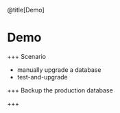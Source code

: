 @title[Demo]
# Demo

+++
Scenario
- manually upgrade a database
- test-and-upgrade


+++
Backup the production database


+++
